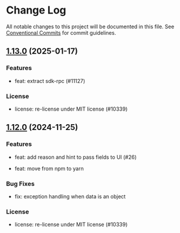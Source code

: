 # Change Log

All notable changes to this project will be documented in this file.
See [Conventional Commits](https://conventionalcommits.org) for commit guidelines.

## [1.13.0](https://github.com/ExodusMovement/hydra/compare/@exodus/json-rpc@1.11.2...@exodus/json-rpc@1.13.0) (2025-01-17)

### Features

- feat: extract sdk-rpc (#11127)

### License

- license: re-license under MIT license (#10339)

## [1.12.0](https://github.com/ExodusMovement/hydra/compare/@exodus/json-rpc@1.11.0...@exodus/json-rpc@1.12.0) (2024-11-25)

### Features

- feat: add reason and hint to pass fields to UI (#26)

- feat: move from npm to yarn

### Bug Fixes

- fix: exception handling when data is an object

### License

- license: re-license under MIT license (#10339)
